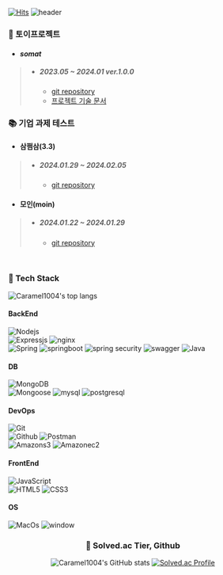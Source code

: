 [![Hits](https://hits.seeyoufarm.com/api/count/incr/badge.svg?url=https%3A%2F%2Fgithub.com%2FCaramel1004&count_bg=%2379C83D&title_bg=%23555555&icon=&icon_color=%23E7E7E7&title=hits&edge_flat=false)](https://hits.seeyoufarm.com)
![header](https://capsule-render.vercel.app/api?type=waving&height=300&color=gradient&text=return%20new%20String[]{"woo",%20"yeong",%20"byun"};&textBg=000000&animation=fadeIn&fontSize=35)

### 🧸 토이프로젝트
- #### *somat*
>- ##### 2023.05 ~ 2024.01  ver.1.0.0
>    - [git repository](https://github.com/Caramel1004/soulmate-nodejs-backend)
>    - [프로젝트 기술 문서](https://caramel1004.notion.site/SOULMATE-90ce4f5f3b314d809f400aeee832ca2a?pvs=74)
### 📚 기업 과제 테스트
- #### 삼쩜삼(3.3)
>- ##### 2024.01.29 ~ 2024.02.05
>    - [git repository](https://github.com/Caramel1004/szs-task-test-springboot)
- #### 모인(moin)
>- ##### 2024.01.22 ~ 2024.01.29
>    - [git repository](https://github.com/Caramel1004/moin-task-test-springboot)

<br>
<div align="left">
    <h3> 🚀 Tech Stack </h3>
    
![Caramel1004's top langs](https://github-readme-stats.vercel.app/api/top-langs/?username=Caramel1004&private=true&card_width=500px)<br>
#### BackEnd
![Nodejs](https://img.shields.io/badge/-Nodejs-339933?style=for-the-badge&logo=Node.js&logoColor=white)<br>
![Expressjs](https://img.shields.io/badge/expressjs-000000?style=for-the-badge&logo=express&logoColor=white)
![nginx](https://img.shields.io/badge/nginx-009639?style=for-the-badge&logo=nginx&logoColor=white)<br>
![Spring](https://img.shields.io/badge/spring-6DB33F?style=for-the-badge&logo=spring&logoColor=white)
![springboot](https://img.shields.io/badge/springboot-6DB33F?style=for-the-badge&logo=springboot&logoColor=white)
![spring security](https://img.shields.io/badge/springsecurity-6DB33F?style=for-the-badge&logo=springsecurity&logoColor=white)
![swagger](https://img.shields.io/badge/swagger-85EA2D?style=for-the-badge&logo=swagger&logoColor=white)
![Java](https://img.shields.io/badge/java-007396?style=for-the-badge&logo=java&logoColor=white)
<!-- ![TypeScript](https://img.shields.io/badge/-TypeScript-007ACC?style=for-the-badge&logo=typescript&logoColor=white) -->
<!-- ![React](https://img.shields.io/badge/-React-222222?style=for-the-badge&logo=react) -->
#### DB
![MongoDB](https://img.shields.io/badge/mongoDB-47A248?style=for-the-badge&logo=MongoDB&logoColor=white)<br>
![Mongoose](https://img.shields.io/badge/mongoose-880000?style=for-the-badge&logo=mongoose&logoColor=white)
![mysql](https://img.shields.io/badge/mysql-4479A1?style=for-the-badge&logo=mysql&logoColor=white)
![postgresql](https://img.shields.io/badge/postgresql-4169E1?style=for-the-badge&logo=postgresql&logoColor=white)
#### DevOps
![Git](https://img.shields.io/badge/-Git-F05032?style=for-the-badge&logo=git&logoColor=ffffff)<br>
![Github](https://img.shields.io/badge/github-181717?style=for-the-badge&logo=github&logoColor=white)
![Postman](https://img.shields.io/badge/postman-FF6C37?style=for-the-badge&logo=postman&logoColor=white)<br>
![Amazons3](https://img.shields.io/badge/amazons3-569A31?style=for-the-badge&logo=amazons3&logoColor=white)
![Amazonec2](https://img.shields.io/badge/amazonec2-FF9900?style=for-the-badge&logo=amazonec2&logoColor=white)
#### FrontEnd
![JavaScript](https://img.shields.io/badge/-JavaScript-%23F7DF1C?style=for-the-badge&logo=javascript&logoColor=000000&labelColor=%23F7DF1C&color=%23FFCE5A)<br>
![HTML5](https://img.shields.io/badge/-HTML5-F05032?style=for-the-badge&logo=html5&logoColor=ffffff)
![CSS3](https://img.shields.io/badge/-CSS3-007ACC?style=for-the-badge&logo=css3)
<!-- ![Docker](https://img.shields.io/badge/-Docker-46a2f1?style=for-the-badge&logo=Docker&logoColor=white) -->
#### OS
![MacOs](https://img.shields.io/badge/macos-000000?style=for-the-badge&logo=macos&logoColor=white)
![window](https://img.shields.io/badge/window-0078D6?style=for-the-badge&logo=windows10&logoColor=white)
</div>
<div align="center">

### 🏅 Solved.ac Tier,  Github
<a href="https://github.com/Caramel1004"></a>
![Caramel1004's GitHub stats](https://github-readme-stats.vercel.app/api?username=Caramel1004&show_icons=true&theme=radical&card_=500px)
[![Solved.ac Profile](http://mazassumnida.wtf/api/v2/generate_badge?boj=tangent45)](https://solved.ac/tangent45)
</div>
